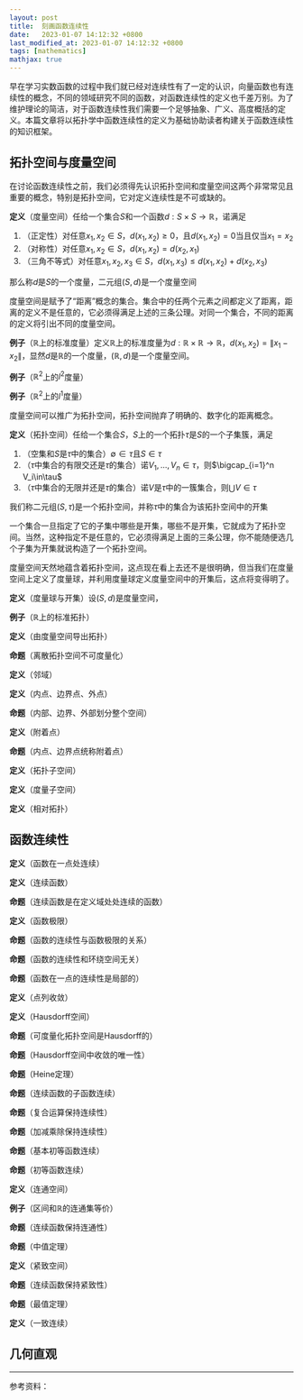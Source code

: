 ```yaml
---
layout: post
title:  刻画函数连续性
date:   2023-01-07 14:12:32 +0800
last_modified_at: 2023-01-07 14:12:32 +0800
tags: [mathematics]
mathjax: true
---
```


早在学习实数函数的过程中我们就已经对连续性有了一定的认识，向量函数也有连续性的概念，不同的领域研究不同的函数，对函数连续性的定义也千差万别。为了维护理论的简洁，对于函数连续性我们需要一个足够抽象、广义、高度概括的定义。本篇文章将以拓扑学中函数连续性的定义为基础协助读者构建关于函数连续性的知识框架。

## 拓扑空间与度量空间

在讨论函数连续性之前，我们必须得先认识拓扑空间和度量空间这两个非常常见且重要的概念，特别是拓扑空间，它对定义连续性是不可或缺的。

**定义**（度量空间）任给一个集合$S$和一个函数$d:S\times S\to\mathbb R$，诺满足
1. （正定性）对任意$x_1,x_2\in S$，$d(x_1,x_2)\ge 0$，且$d(x_1,x_2)=0$当且仅当$x_1=x_2$
2. （对称性）对任意$x_1,x_2\in S$，$d(x_1,x_2)=d(x_2,x_1)$
3. （三角不等式）对任意$x_1,x_2,x_3\in S$，$d(x_1,x_3)\le d(x_1,x_2)+d(x_2,x_3)$

那么称$d$是$S$的一个度量，二元组$(S,d)$是一个度量空间

度量空间是赋予了“距离”概念的集合。集合中的任两个元素之间都定义了距离，距离的定义不是任意的，它必须得满足上述的三条公理。对同一个集合，不同的距离的定义将引出不同的度量空间。

**例子**（$\mathbb R$上的标准度量）定义$\mathbb R$上的标准度量为$d:\mathbb R\times\mathbb R\to\mathbb R$，$d(x_1,x_2)=\|x_1-x_2\|$，显然$d$是$\mathbb R$的一个度量，$(\mathbb R,d)$是一个度量空间。

**例子**（$\mathbb R^2$上的$l^2$度量）

**例子**（$\mathbb R^2$上的$l^1$度量）

度量空间可以推广为拓扑空间，拓扑空间抛弃了明确的、数字化的距离概念。

**定义**（拓扑空间）任给一个集合$S$，$S$上的一个拓扑$\tau$是$S$的一个子集簇，满足
1. （空集和$S$是$\tau$中的集合）$\emptyset\in\tau$且$S\in\tau$
2. （$\tau$中集合的有限交还是$\tau$的集合）诺$V_1,...,V_n\in\tau$，则$\bigcap_{i=1}^n V_i\in\tau$
3. （$\tau$中集合的无限并还是$\tau$的集合）诺$V$是$\tau$中的一簇集合，则$\bigcup V\in\tau$

我们称二元组$(S,\tau)$是一个拓扑空间，并称$\tau$中的集合为该拓扑空间中的开集

一个集合一旦指定了它的子集中哪些是开集，哪些不是开集，它就成为了拓扑空间。当然，这种指定不是任意的，它必须得满足上面的三条公理，你不能随便选几个子集为开集就说构造了一个拓扑空间。

度量空间天然地蕴含着拓扑空间，这点现在看上去还不是很明确，但当我们在度量空间上定义了度量球，并利用度量球定义度量空间中的开集后，这点将变得明了。

**定义**（度量球与开集）设$(S,d)$是度量空间，

**例子**（$\mathbb R$上的标准拓扑）

**定义**（由度量空间导出拓扑）

**命题**（离散拓扑空间不可度量化）

**定义**（邻域）

**定义**（内点、边界点、外点）

**命题**（内部、边界、外部划分整个空间）

**定义**（附着点）

**命题**（内点、边界点统称附着点）

**定义**（拓扑子空间）

**定义**（度量子空间）

**定义**（相对拓扑）

## 函数连续性

**定义**（函数在一点处连续）

**定义**（连续函数）

**命题**（连续函数是在定义域处处连续的函数）

**定义**（函数极限）

**命题**（函数的连续性与函数极限的关系）

**命题**（函数的连续性和环绕空间无关）

**命题**（函数在一点的连续性是局部的）

**定义**（点列收敛）

**定义**（Hausdorff空间）

**命题**（可度量化拓扑空间是Hausdorff的）

**命题**（Hausdorff空间中收敛的唯一性）

**命题**（Heine定理）

**命题**（连续函数的子函数连续）

**命题**（复合运算保持连续性）

**命题**（加减乘除保持连续性）

**命题**（基本初等函数连续）

**命题**（初等函数连续）

**定义**（连通空间）

**例子**（区间和$\mathbb R$的连通集等价）

**命题**（连续函数保持连通性）

**命题**（中值定理）

**定义**（紧致空间）

**命题**（连续函数保持紧致性）

**命题**（最值定理）

**定义**（一致连续）

## 几何直观

---

参考资料：

